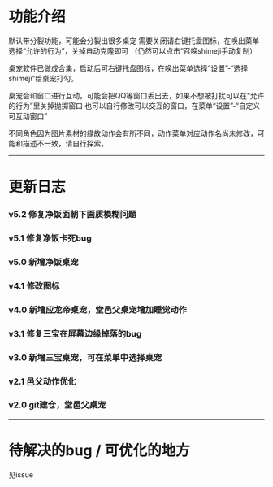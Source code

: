 # 功能介绍

默认带分裂功能，可能会分裂出很多桌宠
需要关闭请右键托盘图标，在唤出菜单选择“允许的行为”，关掉自动克隆即可
（仍然可以点击“召唤shimeji手动复制）


桌宠软件已做成合集，启动后可右键托盘图标，在唤出菜单选择“设置”-“选择shimeji”给桌宠打勾。


桌宠会和窗口进行互动，可能会把QQ等窗口丢出去，如果不想被打扰可以在“允许的行为”里关掉抛掷窗口
也可以自行修改可以交互的窗口，在菜单“设置”-“自定义可互动窗口”


不同角色因为图片素材的缘故动作会有所不同，动作菜单对应动作名尚未修改，可能和描述不一致，请自行探索。


--------------------

# 更新日志

### v5.2 修复净饭面朝下画质模糊问题

### v5.1 修复净饭卡死bug

### v5.0 新增净饭桌宠

### v4.1 修改图标

### v4.0 新增应龙帝桌宠，堂邑父桌宠增加睡觉动作

### v3.1 修复三宝在屏幕边缘掉落的bug

### v3.0 新增三宝桌宠，可在菜单中选择桌宠

### v2.1 邑父动作优化

### v2.0 git建仓，堂邑父桌宠

--------------------

# 待解决的bug / 可优化的地方

见issue